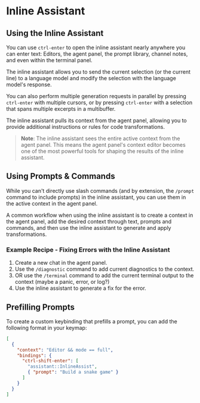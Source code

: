 # Inline Assistant

## Using the Inline Assistant

You can use `ctrl-enter` to open the inline assistant nearly anywhere you can enter text: Editors, the agent panel, the prompt library, channel notes, and even within the terminal panel.

The inline assistant allows you to send the current selection (or the current line) to a language model and modify the selection with the language model's response.

You can also perform multiple generation requests in parallel by pressing `ctrl-enter` with multiple cursors, or by pressing `ctrl-enter` with a selection that spans multiple excerpts in a multibuffer.

<!-- todo! - lines below likely needs to be updated -->
The inline assistant pulls its context from the agent panel, allowing you to provide additional instructions or rules for code transformations.

> **Note**: The inline assistant sees the entire active context from the agent panel. This means the agent panel's context editor becomes one of the most powerful tools for shaping the results of the inline assistant.

## Using Prompts & Commands

While you can't directly use slash commands (and by extension, the `/prompt` command to include prompts) in the inline assistant, you can use them in the active context in the agent panel.

A common workflow when using the inline assistant is to create a context in the agent panel, add the desired context through text, prompts and commands, and then use the inline assistant to generate and apply transformations.

### Example Recipe - Fixing Errors with the Inline Assistant

1. Create a new chat in the agent panel.
2. Use the `/diagnostic` command to add current diagnostics to the context.
3. OR use the `/terminal` command to add the current terminal output to the context (maybe a panic, error, or log?)
4. Use the inline assistant to generate a fix for the error.

## Prefilling Prompts

To create a custom keybinding that prefills a prompt, you can add the following format in your keymap:

```json
[
  {
    "context": "Editor && mode == full",
    "bindings": {
      "ctrl-shift-enter": [
        "assistant::InlineAssist",
        { "prompt": "Build a snake game" }
      ]
    }
  }
]
```

<!-- - todo! - needs more tweaks, not done -->
<!-- - todo! - see what needs to be pulled in from old docs here v -->
